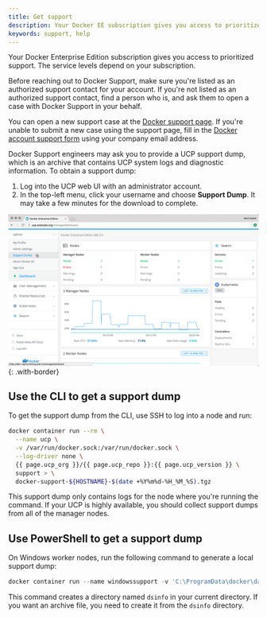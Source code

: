 ```yaml
---
title: Get support
description: Your Docker EE subscription gives you access to prioritized support. You can file tickets via email or the support portal.
keywords: support, help
---
```


Your Docker Enterprise Edition subscription gives you access to prioritized
support. The service levels depend on your subscription.

Before reaching out to Docker Support, make sure you're listed as an authorized
support contact for your account. If you're not listed as an authorized
support contact, find a person who is, and ask them to open a case with
Docker Support in your behalf.

You can open a new support case at the [Docker support page](https://support.docker.com/).
If you're unable to submit a new case using the support page, fill in the
[Docker account support form](https://success.docker.com/support) using your
company email address.

Docker Support engineers may ask you to provide a UCP support dump, which is an
archive that contains UCP system logs and diagnostic information. To obtain a
support dump:

1. Log into the UCP web UI with an administrator account.
2. In the top-left menu, click your username and choose
   **Support Dump**. It may take a few minutes for the download to complete.

![](images/get-support-1.png){: .with-border}

## Use the CLI to get a support dump

To get the support dump from the CLI, use SSH to log into a node and run:

```bash
docker container run --rm \
  --name ucp \
  -v /var/run/docker.sock:/var/run/docker.sock \
  --log-driver none \
  {{ page.ucp_org }}/{{ page.ucp_repo }}:{{ page.ucp_version }} \
  support > \
  docker-support-${HOSTNAME}-$(date +%Y%m%d-%H_%M_%S).tgz
```

This support dump only contains logs for the node where you're running the
command. If your UCP is highly available, you should collect support dumps
from all of the manager nodes.

## Use PowerShell to get a support dump

On Windows worker nodes, run the following command to generate a local support dump:

```powershell
docker container run --name windowssupport -v 'C:\ProgramData\docker\daemoncerts:C:\ProgramData\docker\daemoncerts' -v 'C:\Windows\system32\winevt\logs:C:\eventlogs:ro' {{ page.ucp_org }}/ucp-dsinfo-win:{{ page.ucp_version }}; docker cp windowssupport:'C:\dsinfo' .; docker rm -f windowssupport
```

This command creates a directory named `dsinfo` in your current directory.
If you want an archive file, you need to create it from the `dsinfo` directory.

